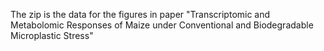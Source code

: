 The zip is the data for the figures in paper "Transcriptomic and Metabolomic Responses of Maize under Conventional and Biodegradable Microplastic Stress"
